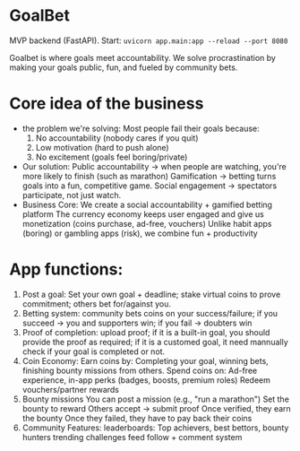 # GoalBet
MVP backend (FastAPI). Start: `uvicorn app.main:app --reload --port 8080`

Goalbet is where goals meet accountability. We solve procrastination by making your goals public, fun, and fueled by community bets.

# Core idea of the business
- the problem we're solving:
  Most people fail their goals because:
  1. No accountability (nobody cares if you quit)
  2. Low motivation (hard to push alone)
  3. No excitement (goals feel boring/private)
- Our solution:
  Public accountability -> when people are watching, you're more likely to finish (such as marathon)
  Gamification -> betting turns goals into a fun, competitive game.
  Social engagement -> spectators participate, not just watch.
- Business Core:
  We create a social accountability + gamified betting platform
  The currency economy keeps user engaged and give us monetization (coins purchase, ad-free, vouchers)
  Unlike habit apps (boring) or gambling apps (risk), we combine fun + productivity

# App functions:
1. Post a goal: Set your own goal + deadline; stake virtual coins to prove commitment; others bet for/against you.
2. Betting system: community bets coins on your success/failure; if you succeed -> you and supporters win; if you fail -> doubters win
3. Proof of completion: upload proof; if it is a built-in goal, you should provide the proof as required; if it is a customed goal, it need mannually check if your goal is completed or not.
4. Coin Economy:
  Earn coins by: Completing your goal, winning bets, finishing bounty missions from others.
  Spend coins on: Ad-free experience, in-app perks (badges, boosts, premium roles)
  Redeem vouchers/partner rewards
5. Bounty missions
  You can post a mission (e.g., "run a marathon")
  Set the bounty to reward
  Others accept -> submit proof
  Once verified, they earn the bounty
  Once they failed, they have to pay back their coins
6. Community Features:
  leaderboards: Top achievers, best bettors, bounty hunters
  trending challenges feed
  follow + comment system